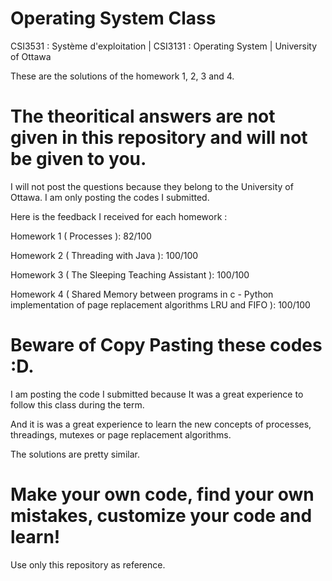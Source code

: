 # Operating System Class

CSI3531 : Système d'exploitation | CSI3131 : Operating System | University of Ottawa  

These are the solutions of the homework 1, 2, 3 and 4. 

# The theoritical answers are not given in this repository and will not be given to you. 

I will not post the questions because they belong to the University of Ottawa. 
I am only posting the codes I submitted. 


Here is the feedback I received for each homework :

Homework 1 ( Processes ): 82/100 

Homework 2 ( Threading with Java ): 100/100 

Homework 3 ( The Sleeping Teaching Assistant ): 100/100 

Homework 4 ( Shared Memory between programs in c - Python implementation of page replacement algorithms LRU and FIFO ): 100/100

# Beware of Copy Pasting these codes  :D. 

I am posting the code I submitted because It was a great experience to follow this class
during the term. 

And it is was a great experience to learn the new concepts of processes, threadings, mutexes or page replacement algorithms.

The solutions are pretty similar. 

# Make your own code, find your own mistakes, customize your code and learn!

Use only this repository as reference. 








